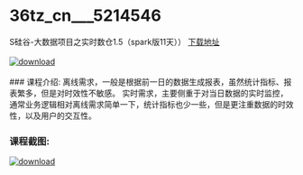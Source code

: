# 36tz_cn___5214546
S硅谷-大数据项目之实时数仓1.5（spark版11天））
[下载地址](http://www.36tz.cn/article/5214546 "下载地址")
<br/></br>[![download](http://36tz.cn/muke_img/2020_07_1-76-300x211.png "下载地址")](http://www.36tz.cn/article/5214546 "下载地址")
<br/></br>### 课程介绍:
离线需求，一般是根据前一日的数据生成报表，虽然统计指标、报表繁多，但是对时效性不敏感。
实时需求，主要侧重于对当日数据的实时监控，通常业务逻辑相对离线需求简单一下，统计指标也少一些，但是更注重数据的时效性，以及用户的交互性。

### 课程截图:
[![download](http://36tz.cn/muke_img/2020_07_2-74.png "下载地址")](http://www.36tz.cn/article/5214546 "下载地址")
